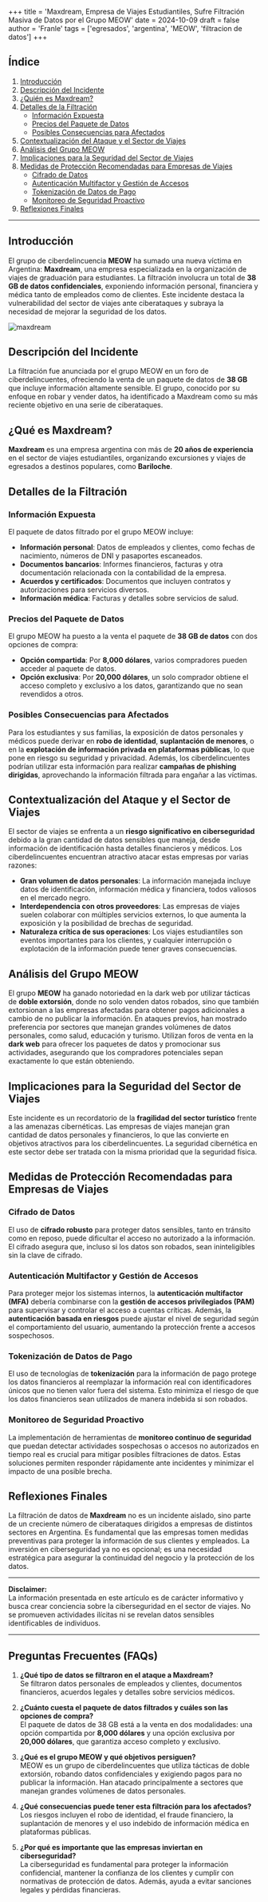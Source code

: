 +++
title = 'Maxdream, Empresa de Viajes Estudiantiles, Sufre Filtración Masiva de Datos por el Grupo MEOW'
date = 2024-10-09
draft = false
author = 'Franle'
tags = ['egresados', 'argentina', 'MEOW', 'filtracion de datos']
+++

## Índice
1. [Introducción](#introducción)
2. [Descripción del Incidente](#descripción-del-incidente)
3. [¿Quién es Maxdream?](#quién-es-maxdream)
4. [Detalles de la Filtración](#detalles-de-la-filtración)
   - [Información Expuesta](#información-expuesta)
   - [Precios del Paquete de Datos](#precios-del-paquete-de-datos)
   - [Posibles Consecuencias para Afectados](#posibles-consecuencias-para-afectados)
5. [Contextualización del Ataque y el Sector de Viajes](#contextualización-del-ataque-y-el-sector-de-viajes)
6. [Análisis del Grupo MEOW](#análisis-del-grupo-meow)
7. [Implicaciones para la Seguridad del Sector de Viajes](#implicaciones-para-la-seguridad-del-sector-de-viajes)
8. [Medidas de Protección Recomendadas para Empresas de Viajes](#medidas-de-protección-recomendadas-para-empresas-de-viajes)
   - [Cifrado de Datos](#cifrado-de-datos)
   - [Autenticación Multifactor y Gestión de Accesos](#autenticación-multifactor-y-gestión-de-accesos)
   - [Tokenización de Datos de Pago](#tokenización-de-datos-de-pago)
   - [Monitoreo de Seguridad Proactivo](#monitoreo-de-seguridad-proactivo)
9. [Reflexiones Finales](#reflexiones-finales)

---

## Introducción
El grupo de ciberdelincuencia **MEOW** ha sumado una nueva víctima en Argentina: **Maxdream**, una empresa especializada en la organización de viajes de graduación para estudiantes. La filtración involucra un total de **38 GB de datos confidenciales**, exponiendo información personal, financiera y médica tanto de empleados como de clientes. Este incidente destaca la vulnerabilidad del sector de viajes ante ciberataques y subraya la necesidad de mejorar la seguridad de los datos.

![maxdream](https://i.gyazo.com/7c4f5af375dd6942b745bd57c9bbe23d.png)

## Descripción del Incidente
La filtración fue anunciada por el grupo MEOW en un foro de ciberdelincuentes, ofreciendo la venta de un paquete de datos de **38 GB** que incluye información altamente sensible. El grupo, conocido por su enfoque en robar y vender datos, ha identificado a Maxdream como su más reciente objetivo en una serie de ciberataques.

## ¿Qué es Maxdream?
**Maxdream** es una empresa argentina con más de **20 años de experiencia** en el sector de viajes estudiantiles, organizando excursiones y viajes de egresados a destinos populares, como **Bariloche**.

## Detalles de la Filtración

### Información Expuesta
El paquete de datos filtrado por el grupo MEOW incluye:
- **Información personal**: Datos de empleados y clientes, como fechas de nacimiento, números de DNI y pasaportes escaneados.
- **Documentos bancarios**: Informes financieros, facturas y otra documentación relacionada con la contabilidad de la empresa.
- **Acuerdos y certificados**: Documentos que incluyen contratos y autorizaciones para servicios diversos.
- **Información médica**: Facturas y detalles sobre servicios de salud.

### Precios del Paquete de Datos
El grupo MEOW ha puesto a la venta el paquete de **38 GB de datos** con dos opciones de compra:
- **Opción compartida**: Por **8,000 dólares**, varios compradores pueden acceder al paquete de datos.
- **Opción exclusiva**: Por **20,000 dólares**, un solo comprador obtiene el acceso completo y exclusivo a los datos, garantizando que no sean revendidos a otros.

### Posibles Consecuencias para Afectados
Para los estudiantes y sus familias, la exposición de datos personales y médicos puede derivar en **robo de identidad**, **suplantación de menores**, o en la **explotación de información privada en plataformas públicas**, lo que pone en riesgo su seguridad y privacidad. Además, los ciberdelincuentes podrían utilizar esta información para realizar **campañas de phishing dirigidas**, aprovechando la información filtrada para engañar a las víctimas.

## Contextualización del Ataque y el Sector de Viajes
El sector de viajes se enfrenta a un **riesgo significativo en ciberseguridad** debido a la gran cantidad de datos sensibles que maneja, desde información de identificación hasta detalles financieros y médicos. Los ciberdelincuentes encuentran atractivo atacar estas empresas por varias razones:
- **Gran volumen de datos personales**: La información manejada incluye datos de identificación, información médica y financiera, todos valiosos en el mercado negro.
- **Interdependencia con otros proveedores**: Las empresas de viajes suelen colaborar con múltiples servicios externos, lo que aumenta la exposición y la posibilidad de brechas de seguridad.
- **Naturaleza crítica de sus operaciones**: Los viajes estudiantiles son eventos importantes para los clientes, y cualquier interrupción o explotación de la información puede tener graves consecuencias.

## Análisis del Grupo MEOW
El grupo **MEOW** ha ganado notoriedad en la dark web por utilizar tácticas de **doble extorsión**, donde no solo venden datos robados, sino que también extorsionan a las empresas afectadas para obtener pagos adicionales a cambio de no publicar la información. En ataques previos, han mostrado preferencia por sectores que manejan grandes volúmenes de datos personales, como salud, educación y turismo. Utilizan foros de venta en la **dark web** para ofrecer los paquetes de datos y promocionar sus actividades, asegurando que los compradores potenciales sepan exactamente lo que están obteniendo.

## Implicaciones para la Seguridad del Sector de Viajes
Este incidente es un recordatorio de la **fragilidad del sector turístico** frente a las amenazas cibernéticas. Las empresas de viajes manejan gran cantidad de datos personales y financieros, lo que las convierte en objetivos atractivos para los ciberdelincuentes. La seguridad cibernética en este sector debe ser tratada con la misma prioridad que la seguridad física.

## Medidas de Protección Recomendadas para Empresas de Viajes

### Cifrado de Datos
El uso de **cifrado robusto** para proteger datos sensibles, tanto en tránsito como en reposo, puede dificultar el acceso no autorizado a la información. El cifrado asegura que, incluso si los datos son robados, sean ininteligibles sin la clave de cifrado.

### Autenticación Multifactor y Gestión de Accesos
Para proteger mejor los sistemas internos, la **autenticación multifactor (MFA)** debería combinarse con la **gestión de accesos privilegiados (PAM)** para supervisar y controlar el acceso a cuentas críticas. Además, la **autenticación basada en riesgos** puede ajustar el nivel de seguridad según el comportamiento del usuario, aumentando la protección frente a accesos sospechosos.

### Tokenización de Datos de Pago
El uso de tecnologías de **tokenización** para la información de pago protege los datos financieros al reemplazar la información real con identificadores únicos que no tienen valor fuera del sistema. Esto minimiza el riesgo de que los datos financieros sean utilizados de manera indebida si son robados.

### Monitoreo de Seguridad Proactivo
La implementación de herramientas de **monitoreo continuo de seguridad** que puedan detectar actividades sospechosas o accesos no autorizados en tiempo real es crucial para mitigar posibles filtraciones de datos. Estas soluciones permiten responder rápidamente ante incidentes y minimizar el impacto de una posible brecha.

## Reflexiones Finales
La filtración de datos de **Maxdream** no es un incidente aislado, sino parte de un creciente número de ciberataques dirigidos a empresas de distintos sectores en Argentina. Es fundamental que las empresas tomen medidas preventivas para proteger la información de sus clientes y empleados. La inversión en ciberseguridad ya no es opcional; es una necesidad estratégica para asegurar la continuidad del negocio y la protección de los datos.

---

**Disclaimer:**  
La información presentada en este artículo es de carácter informativo y busca crear conciencia sobre la ciberseguridad en el sector de viajes. No se promueven actividades ilícitas ni se revelan datos sensibles identificables de individuos.

---

## Preguntas Frecuentes (FAQs)

1. **¿Qué tipo de datos se filtraron en el ataque a Maxdream?**  
   Se filtraron datos personales de empleados y clientes, documentos financieros, acuerdos legales y detalles sobre servicios médicos.

2. **¿Cuánto cuesta el paquete de datos filtrados y cuáles son las opciones de compra?**  
   El paquete de datos de 38 GB está a la venta en dos modalidades: una opción compartida por **8,000 dólares** y una opción exclusiva por **20,000 dólares**, que garantiza acceso completo y exclusivo.

3. **¿Qué es el grupo MEOW y qué objetivos persiguen?**  
   MEOW es un grupo de ciberdelincuentes que utiliza tácticas de doble extorsión, robando datos confidenciales y exigiendo pagos para no publicar la información. Han atacado principalmente a sectores que manejan grandes volúmenes de datos personales.

4. **¿Qué consecuencias puede tener esta filtración para los afectados?**  
   Los riesgos incluyen el robo de identidad, el fraude financiero, la suplantación de menores y el uso indebido de información médica en plataformas públicas.

5. **¿Por qué es importante que las empresas inviertan en ciberseguridad?**  
   La ciberseguridad es fundamental para proteger la información confidencial, mantener la confianza de los clientes y cumplir con normativas de protección de datos. Además, ayuda a evitar sanciones legales y pérdidas financieras.

